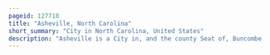 ```yaml
---
pageid: 127718
title: "Asheville, North Carolina"
short_summary: "City in North Carolina, United States"
description: "Asheville is a City in, and the county Seat of, Buncombe County, North Carolina, United States. It is located at the Confluence of the french broad and swannanoa Rivers and the largest City in western north Carolina and the 11th most populous City in the State. The Population of the City was 94589 according to the 2020 Census up from 83393 in the 2010 Census. It is the principal City in the three-county Asheville Metropolitan Area, which had a Population of 469,015 in 2020."
---
```

